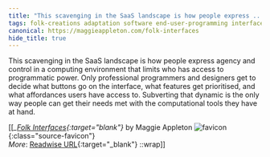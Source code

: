 ```yaml
---
title: "This scavenging in the SaaS landscape is how people express ..."
tags: folk-creations adaptation software end-user-programming interfaces articles-24164156
canonical: https://maggieappleton.com/folk-interfaces
hide_title: true
---
```


This scavenging in the SaaS landscape is how people express agency and control in a computing environment that limits who has access to programmatic power. Only professional programmers and designers get to decide what buttons go on the interface, what features get prioritised, and what affordances users have access to. Subverting that dynamic is the only way people can get their needs met with the computational tools they have at hand.


[[<cite>_[Folk Interfaces](https://maggieappleton.com/folk-interfaces){:target="_blank"}_</cite> by Maggie Appleton ![favicon](https://s2.googleusercontent.com/s2/favicons?domain=maggieappleton.com){:class="source-favicon"}<br>
_More_: [Readwise URL](https://readwise.io/open/472414151){:target="_blank"}
::wrap]]